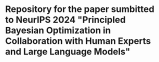 # Repository for the paper sumbitted to NeurIPS 2024 "Principled Bayesian Optimization in Collaboration with Human Experts and Large Language Models"

